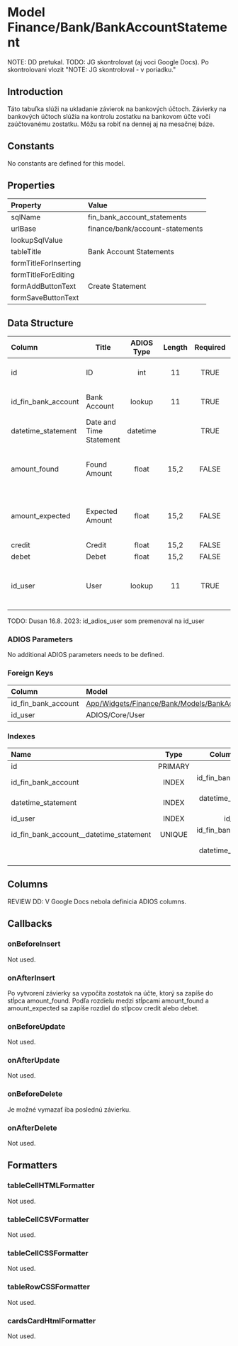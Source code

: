 # Model Finance/Bank/BankAccountStatement

NOTE: DD pretukal.
TODO: JG skontrolovat (aj voci Google Docs). Po skontrolovani vlozit "NOTE: JG skontroloval - v poriadku."

## Introduction

Táto tabuľka slúži na ukladanie závierok na bankových účtoch. Závierky na bankových účtoch slúžia na kontrolu zostatku na bankovom účte voči zaúčtovanému zostatku. Môžu sa robiť na dennej aj na mesačnej báze.

## Constants

No constants are defined for this model.

## Properties

| Property              | Value                           |
| :-------------------- | :------------------------------ |
| sqlName               | fin_bank_account_statements     |
| urlBase               | finance/bank/account-statements |
| lookupSqlValue        |                                 |
| tableTitle            | Bank Account Statements         |
| formTitleForInserting |                                 |
| formTitleForEditing   |                                 |
| formAddButtonText     | Create Statement                |
| formSaveButtonText    |                                 |

## Data Structure

| Column              | Title                   | ADIOS Type | Length | Required | Notes                                   |
| :------------------ | ----------------------- | :--------: | :----: | :------: | :-------------------------------------- |
| id                  | ID                      |    int     |   11   |   TRUE   | Jedinečné ID záznamu                    |
| id_fin_bank_account | Bank Account            |   lookup   |   11   |   TRUE   | ID bankového účtu                       |
| datetime_statement  | Date and Time Statement |  datetime  |        |   TRUE   | Dátum a čas závierky                    |
| amount_found        | Found Amount            |   float    |  15,2  |  FALSE   | Suma, ktorá bola pri závierke zistená   |
| amount_expected     | Expected Amount         |   float    |  15,2  |  FALSE   | Suma, ktorá bola pri závierke očakávaná |
| credit              | Credit                  |   float    |  15,2  |  FALSE   | Prebytok                                |
| debet               | Debet                   |   float    |  15,2  |  FALSE   | Manko                                   |
| id_user             | User                    |   lookup   |   11   |   TRUE   | ID užívateľa, ktorý závierku vykonall   |

TODO: Dusan 16.8. 2023: id_adios_user som premenoval na id_user

### ADIOS Parameters

No additional ADIOS parameters needs to be defined.

### Foreign Keys

| Column              | Model                                                                                      | Relation | OnUpdate | OnDelete |
| :------------------ | :----------------------------------------------------------------------------------------- | :------: | -------- | -------- |
| id_fin_bank_account | [App/Widgets/Finance/Bank/Models/BankAccount](../../../Finance/Bank/Models/BankAccount.md) |   1:N    | Cascade  | Cascade  |
| id_user             | ADIOS/Core/User                                                                            |   1:N    | Cascade  | Restrict |

### Indexes

| Name                                    |  Type   |          Column + Order |
| :-------------------------------------- | :-----: | ----------------------: |
| id                                      | PRIMARY |                  id ASC |
| id_fin_bank_account                     |  INDEX  | id_fin_bank_account ASC |
| datetime_statement                      |  INDEX  |  datetime_statement ASC |
| id_user                                 |  INDEX  |             id_user ASC |
| id_fin_bank_account__datetime_statement | UNIQUE  | id_fin_bank_account ASC |
|                                         |         |  datetime_statement ASC |

## Columns

REVIEW DD: V Google Docs nebola definicia ADIOS columns.

## Callbacks

### onBeforeInsert
Not used.

### onAfterInsert
Po vytvorení závierky sa vypočíta zostatok na účte, ktorý sa zapíše do stĺpca amount_found. Podľa rozdielu medzi stĺpcami amount_found a amount_expected sa zapíše rozdiel do stĺpcov credit alebo debet.

### onBeforeUpdate
Not used.

### onAfterUpdate
Not used.

### onBeforeDelete
Je možné vymazať iba poslednú závierku.

### onAfterDelete
Not used.

## Formatters

### tableCellHTMLFormatter
Not used.

### tableCellCSVFormatter
Not used.

### tableCellCSSFormatter
Not used.

### tableRowCSSFormatter
Not used.

### cardsCardHtmlFormatter
Not used.
